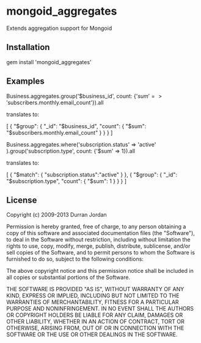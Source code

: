 mongoid_aggregates
==================

Extends aggregation support for Mongoid

Installation
-------------

gem install 'mongoid_aggregates'


Examples
--------

Business.aggregates.group('$business_id', count: {'$sum' => '$subscribers.monthly.email_count'}).all

translates to:

[
  {
     "$group": { "_id": "$business_id", "count": { "$sum": "$subscribers.monthly.email_count" } }
  }
]



Business.aggregates.where('subscription.status' => 'active' ).group('subscription.type', count: {'$sum' => 1}).all

translates to:

[
  {
     "$match": { "subscription.status":"active" }
  },
  {
     "$group": { "_id": "$subscription.type", "count": { "$sum": 1 } }
  }
]


License
--------

Copyright (c) 2009-2013 Durran Jordan

Permission is hereby granted, free of charge, to any person obtaining a copy of this software and associated documentation files (the "Software"), to deal in the Software without restriction, including without limitation the rights to use, copy, modify, merge, publish, distribute, sublicense, and/or sell copies of the Software, and to permit persons to whom the Software is furnished to do so, subject to the following conditions:

The above copyright notice and this permission notice shall be included in all copies or substantial portions of the Software.

THE SOFTWARE IS PROVIDED "AS IS", WITHOUT WARRANTY OF ANY KIND, EXPRESS OR IMPLIED, INCLUDING BUT NOT LIMITED TO THE WARRANTIES OF MERCHANTABILITY, FITNESS FOR A PARTICULAR PURPOSE AND NONINFRINGEMENT. IN NO EVENT SHALL THE AUTHORS OR COPYRIGHT HOLDERS BE LIABLE FOR ANY CLAIM, DAMAGES OR OTHER LIABILITY, WHETHER IN AN ACTION OF CONTRACT, TORT OR OTHERWISE, ARISING FROM, OUT OF OR IN CONNECTION WITH THE SOFTWARE OR THE USE OR OTHER DEALINGS IN THE SOFTWARE.
